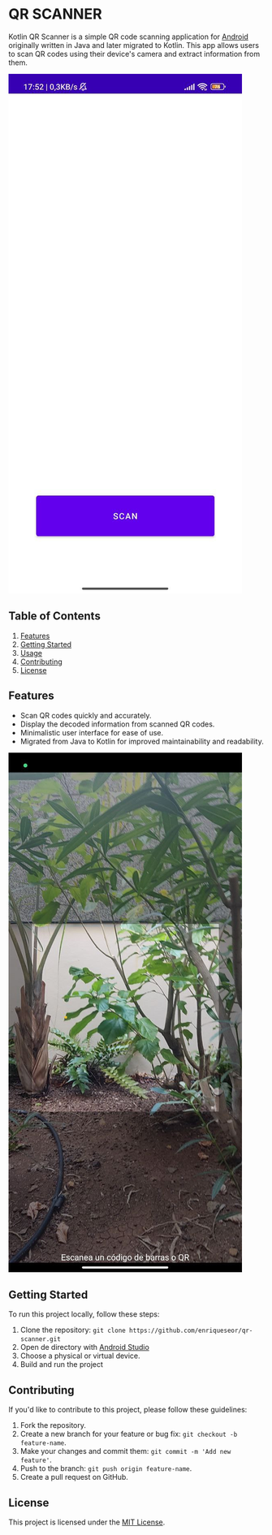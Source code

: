 # QR SCANNER

Kotlin QR Scanner is a simple QR code scanning application for [Android](https://www.android.com/) 
originally written in Java and later migrated to Kotlin. 
This app allows users to scan QR codes using their device's camera and extract information from them.

![MainActivity](images/MainActivity.png)

## Table of Contents

1. [Features](#features)
2. [Getting Started](#getting-started)
3. [Usage](#usage)
4. [Contributing](#contributing)
5. [License](#license)

## Features

- Scan QR codes quickly and accurately. 
- Display the decoded information from scanned QR codes. 
- Minimalistic user interface for ease of use. 
- Migrated from Java to Kotlin for improved maintainability and readability.

![ScannerActivity](images/ScannerActivity.png)

## Getting Started

To run this project locally, follow these steps:

1. Clone the repository: `git clone https://github.com/enriqueseor/qr-scanner.git`
2. Open de directory with [Android Studio](https://developer.android.com/studio)
3. Choose a physical or virtual device. 
4. Build and run the project

## Contributing

If you'd like to contribute to this project, please follow these guidelines:

1. Fork the repository.
2. Create a new branch for your feature or bug fix: `git checkout -b feature-name`.
3. Make your changes and commit them: `git commit -m 'Add new feature'`.
4. Push to the branch: `git push origin feature-name`.
5. Create a pull request on GitHub.

## License

This project is licensed under the [MIT License](LICENSE).